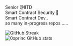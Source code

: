 Senior @IITD <br>
Smart Contract Security 🫡<br>
Smart Contract Dev..<br>
so many in-progress repos .....

![GitHub Streak](http://github-readme-streak-stats.herokuapp.com?user=proxima424&theme=dark&background=000000)
<br/>
![0xprinc GitHub stats](https://github-readme-stats.vercel.app/api?username=proxima424&theme=buefy&show_icons=true)
